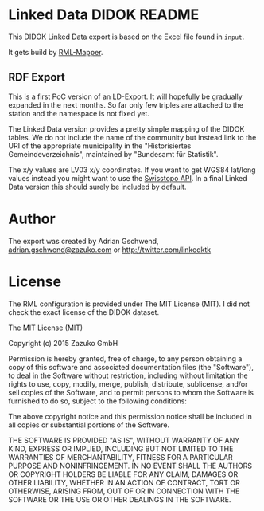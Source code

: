 # Linked Data DIDOK README

This DIDOK Linked Data export is based on the Excel file found in `input`.

It gets build by [RML-Mapper](https://github.com/zazukoians/RML-Mapper/).

## RDF Export

This is a first PoC version of an LD-Export. It will hopefully be gradually expanded in the next months. So far only few triples are attached to the station and the namespace is not fixed yet.

The Linked Data version provides a pretty simple mapping of the DIDOK tables. We do not include the name of the community but instead link to the URI of the appropriate municipality in the "Historisiertes Gemeindeverzeichnis", maintained by "Bundesamt für Statistik".

The x/y values are LV03 x/y coordinates. If you want to get WGS84  lat/long values instead you might want to use the [Swisstopo API](http://www.swisstopo.admin.ch/internet/swisstopo/en/home/products/software/products/m2m/lv03towgs84.html). In a final Linked Data version this should surely be included by default.

# Author

The export was created by Adrian Gschwend, adrian.gschwend@zazuko.com or http://twitter.com/linkedktk

# License

The RML configuration is provided under The MIT License (MIT). I did not check the exact license of the DIDOK dataset.

The MIT License (MIT)

Copyright (c) 2015 Zazuko GmbH

Permission is hereby granted, free of charge, to any person obtaining a copy
of this software and associated documentation files (the "Software"), to deal
in the Software without restriction, including without limitation the rights
to use, copy, modify, merge, publish, distribute, sublicense, and/or sell
copies of the Software, and to permit persons to whom the Software is
furnished to do so, subject to the following conditions:

The above copyright notice and this permission notice shall be included in
all copies or substantial portions of the Software.

THE SOFTWARE IS PROVIDED "AS IS", WITHOUT WARRANTY OF ANY KIND, EXPRESS OR
IMPLIED, INCLUDING BUT NOT LIMITED TO THE WARRANTIES OF MERCHANTABILITY,
FITNESS FOR A PARTICULAR PURPOSE AND NONINFRINGEMENT. IN NO EVENT SHALL THE
AUTHORS OR COPYRIGHT HOLDERS BE LIABLE FOR ANY CLAIM, DAMAGES OR OTHER
LIABILITY, WHETHER IN AN ACTION OF CONTRACT, TORT OR OTHERWISE, ARISING FROM,
OUT OF OR IN CONNECTION WITH THE SOFTWARE OR THE USE OR OTHER DEALINGS IN
THE SOFTWARE.

